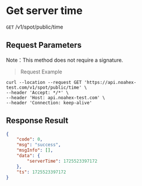 # Get server time

`GET` /v1/spot/public/time

## Request Parameters

Note：This method does not require a signature.

> Request Example

```shell
curl --location --request GET 'https://api.noahex-test.com/v1/spot/public/time' \
--header 'Accept: */*' \
--header 'Host: api.noahex-test.com' \
--header 'Connection: keep-alive' 
```

## Response Result

```json
{
    "code": 0,
    "msg": "success",
    "msgInfo": [],
    "data": {
        "serverTime": 1725523397172
    },
    "ts": 1725523397172
}
```

